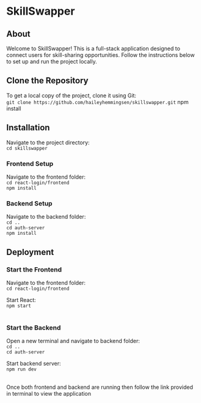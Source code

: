 # SkillSwapper

## About
Welcome to SkillSwapper! This is a full-stack application designed to connect users for skill-sharing opportunities. Follow the instructions below to set up and run the project locally.

## Clone the Repository
To get a local copy of the project, clone it using Git: <br />
`git clone https://github.com/haileyhemmingsen/skillswapper.git`
npm install
## Installation
Navigate to the project directory: <br />
`cd skillswapper`

### Frontend Setup
Navigate to the frontend folder:<br />
`cd react-login/frontend` <br />
`npm install` <br />

### Backend Setup
Navigate to the backend folder: <br />
`cd ..` <br />
`cd auth-server` <br />
`npm install`

## Deployment
### Start the Frontend 
Navigate to the frontend folder: <br />
`cd react-login/frontend`

Start React: <br />
`npm start` <br /> <br />

### Start the Backend 
Open a new terminal and navigate to backend folder: <br />
`cd ..` <br />
`cd auth-server`

Start backend server: <br />
`npm run dev` <br /> <br />

Once both frontend and backend are running then follow the link provided in terminal to view the application
